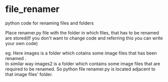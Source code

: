 # file_renamer
python code for renaming files and folders <br>

Place renamer.py file with the folder in which files, that has to be renamed are stored(If you don't want to change code and referring this you can write your own code)<br>

eg. Here images is a folder which cotains some image files that has been renamed .<br>
    In similar way images2 is a folder which contains some image files that are required to be renamed. So python file renamer.py is located adjacent to that image files' folder.
